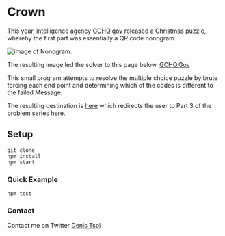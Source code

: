 # Crown

This year, intelligence agency [GCHQ.gov](http://www.gchq.gov.uk/press_and_media/news_and_features/Pages/Directors-Christmas-puzzle-2015.aspx) released a Christmas puzzle, whereby the first part was essentially a QR code nonogram.  

![image of Nonogram](http://www.gchq.gov.uk/SiteCollectionImages/grid-shading-puzzle-lowres.jpg). 

The resulting image led the solver to this page below.
[GCHQ.Gov](http://www.gchq.gov.uk/puzz/Pages/index.aspx)

This small program attempts to resolve the multiple choice puzzle by brute forcing each end point and determining which of the codes is different to the failed Message.

The resulting destination is [here](http://s3-eu-west-1.amazonaws.com/puzzleinabucket/DEFACE.html)
which redirects the user to Part 3 of the problem series [here](http://s3-eu-west-1.amazonaws.com/puzzleinabucket/bb1f263f70e45b3d.html).

## Setup

```
git clone 
npm install 
npm start
```

### Quick Example
``` 
npm test
```

### Contact
Contact me on Twitter [Denis Tsoi](http://twitter.com/denistsoi)
